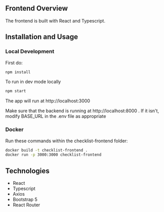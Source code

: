 ## Frontend Overview
The frontend is built with React and Typescript.

## Installation and Usage

### Local Development
First do:

```bash
npm install
```

To run in dev mode locally

```bash
npm start
```

The app will run at http://localhost:3000

Make sure that the backend is running at http://localhost:8000 . If it isn't, modify BASE_URL in the .env file as appropriate

###  Docker
Run these commands within the checklist-frontend folder:

```bash
docker build -t checklist-frontend .
docker run -p 3000:3000 checklist-frontend
```

## Technologies
- React
- Typescript
- Axios
- Bootstrap 5
- React Router